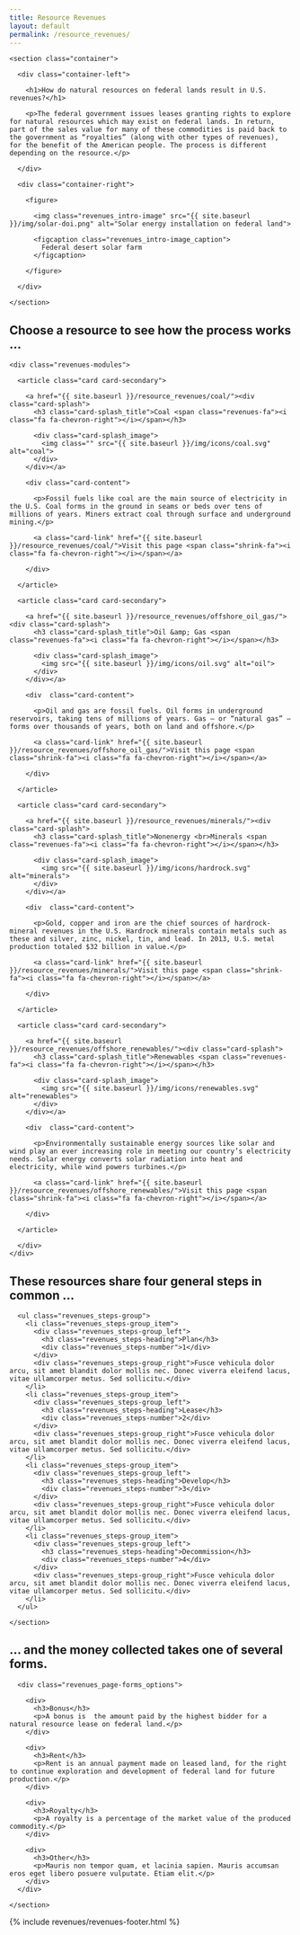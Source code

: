 ```yaml
---
title: Resource Revenues
layout: default
permalink: /resource_revenues/
---
```


<div>

  <div>

    <section class="container">

      <div class="container-left">

        <h1>How do natural resources on federal lands result in U.S. revenues?</h1>

        <p>The federal government issues leases granting rights to explore for natural resources which may exist on federal lands. In return, part of the sales value for many of these commodities is paid back to the government as “royalties” (along with other types of revenues), for the benefit of the American people. The process is different depending on the resource.</p>

      </div>

      <div class="container-right">

        <figure>

          <img class="revenues_intro-image" src="{{ site.baseurl }}/img/solar-doi.png" alt="Solar energy installation on federal land">

          <figcaption class="revenues_intro-image_caption">
            Federal desert solar farm
          </figcaption>

        </figure>

      </div>

    </section>

  </div>


  <section class="slab-beta">
    <div class="container container-padded">
    <h2 class="h1">Choose a resource to see how the process works &#8230;</h2>

    <div class="revenues-modules">

      <article class="card card-secondary">

        <a href="{{ site.baseurl }}/resource_revenues/coal/"><div class="card-splash">
          <h3 class="card-splash_title">Coal <span class="revenues-fa"><i class="fa fa-chevron-right"></i></span></h3>

          <div class="card-splash_image">
            <img class="" src="{{ site.baseurl }}/img/icons/coal.svg" alt="coal">
          </div>
        </div></a>

        <div class="card-content">

          <p>Fossil fuels like coal are the main source of electricity in the U.S. Coal forms in the ground in seams or beds over tens of millions of years. Miners extract coal through surface and underground mining.</p>

          <a class="card-link" href="{{ site.baseurl }}/resource_revenues/coal/">Visit this page <span class="shrink-fa"><i class="fa fa-chevron-right"></i></span></a>

        </div>

      </article>

      <article class="card card-secondary">

        <a href="{{ site.baseurl }}/resource_revenues/offshore_oil_gas/"><div class="card-splash">
          <h3 class="card-splash_title">Oil &amp; Gas <span class="revenues-fa"><i class="fa fa-chevron-right"></i></span></h3>

          <div class="card-splash_image">
            <img src="{{ site.baseurl }}/img/icons/oil.svg" alt="oil">
          </div>
        </div></a>

        <div  class="card-content">

          <p>Oil and gas are fossil fuels. Oil forms in underground reservoirs, taking tens of millions of years. Gas – or “natural gas” – forms over thousands of years, both on land and offshore.</p>

          <a class="card-link" href="{{ site.baseurl }}/resource_revenues/offshore_oil_gas/">Visit this page <span class="shrink-fa"><i class="fa fa-chevron-right"></i></span></a>

        </div>

      </article>

      <article class="card card-secondary">

        <a href="{{ site.baseurl }}/resource_revenues/minerals/"><div class="card-splash">
          <h3 class="card-splash_title">Nonenergy <br>Minerals <span class="revenues-fa"><i class="fa fa-chevron-right"></i></span></h3>

          <div class="card-splash_image">
            <img src="{{ site.baseurl }}/img/icons/hardrock.svg" alt="minerals">
          </div>
        </div></a>

        <div  class="card-content">

          <p>Gold, copper and iron are the chief sources of hardrock-mineral revenues in the U.S. Hardrock minerals contain metals such as these and silver, zinc, nickel, tin, and lead. In 2013, U.S. metal production totaled $32 billion in value.</p>

          <a class="card-link" href="{{ site.baseurl }}/resource_revenues/minerals/">Visit this page <span class="shrink-fa"><i class="fa fa-chevron-right"></i></span></a>

        </div>

      </article>

      <article class="card card-secondary">

        <a href="{{ site.baseurl }}/resource_revenues/offshore_renewables/"><div class="card-splash">
          <h3 class="card-splash_title">Renewables <span class="revenues-fa"><i class="fa fa-chevron-right"></i></span></h3>

          <div class="card-splash_image">
            <img src="{{ site.baseurl }}/img/icons/renewables.svg" alt="renewables">
          </div>
        </div></a>

        <div  class="card-content">

          <p>Environmentally sustainable energy sources like solar and wind play an ever increasing role in meeting our country’s electricity needs. Solar energy converts solar radiation into heat and electricity, while wind powers turbines.</p>

          <a class="card-link" href="{{ site.baseurl }}/resource_revenues/offshore_renewables/">Visit this page <span class="shrink-fa"><i class="fa fa-chevron-right"></i></span></a>

        </div>

      </article>

      </div>
    </div>
  </section>

  <div class="slab-charlie revenues-section-steps">
    <section class="container container-padded">
      <h1>These resources share four general steps in common &#8230;</h1>

      <ul class="revenues_steps-group">
        <li class="revenues_steps-group_item">
          <div class="revenues_steps-group_left">
            <h3 class="revenues_steps-heading">Plan</h3>
            <div class="revenues_steps-number">1</div>
          </div>
          <div class="revenues_steps-group_right">Fusce vehicula dolor arcu, sit amet blandit dolor mollis nec. Donec viverra eleifend lacus, vitae ullamcorper metus. Sed sollicitu.</div>
        </li>
        <li class="revenues_steps-group_item">
          <div class="revenues_steps-group_left">
            <h3 class="revenues_steps-heading">Lease</h3>
            <div class="revenues_steps-number">2</div>
          </div>
          <div class="revenues_steps-group_right">Fusce vehicula dolor arcu, sit amet blandit dolor mollis nec. Donec viverra eleifend lacus, vitae ullamcorper metus. Sed sollicitu.</div>
        </li>
        <li class="revenues_steps-group_item">
          <div class="revenues_steps-group_left">
            <h3 class="revenues_steps-heading">Develop</h3>
            <div class="revenues_steps-number">3</div>
          </div>
          <div class="revenues_steps-group_right">Fusce vehicula dolor arcu, sit amet blandit dolor mollis nec. Donec viverra eleifend lacus, vitae ullamcorper metus. Sed sollicitu.</div>
        </li>
        <li class="revenues_steps-group_item">
          <div class="revenues_steps-group_left">
            <h3 class="revenues_steps-heading">Decommission</h3>
            <div class="revenues_steps-number">4</div>
          </div>
          <div class="revenues_steps-group_right">Fusce vehicula dolor arcu, sit amet blandit dolor mollis nec. Donec viverra eleifend lacus, vitae ullamcorper metus. Sed sollicitu.</div>
        </li>
      </ul>

    </section>
  </div>

  <div class="revenues_page-forms">
    <section class="container">
      <h2 class="h1">&#8230; and the money collected takes one of several forms.</h2>

      <div class="revenues_page-forms_options">

        <div>
          <h3>Bonus</h3>
          <p>A bonus is  the amount paid by the highest bidder for a natural resource lease on federal land.</p>
        </div>

        <div>
          <h3>Rent</h3>
          <p>Rent is an annual payment made on leased land, for the right to continue exploration and development of federal land for future production.</p>
        </div>

        <div>
          <h3>Royalty</h3>
          <p>A royalty is a percentage of the market value of the produced commodity.</p>
        </div>

        <div>
          <h3>Other</h3>
          <p>Mauris non tempor quam, et lacinia sapien. Mauris accumsan eros eget libero posuere vulputate. Etiam elit.</p>
        </div>
      </div>

    </section>
  </div>

  <div class="container-outer revenues_page-footer">
    {% include revenues/revenues-footer.html %}
  </div>


</div>
